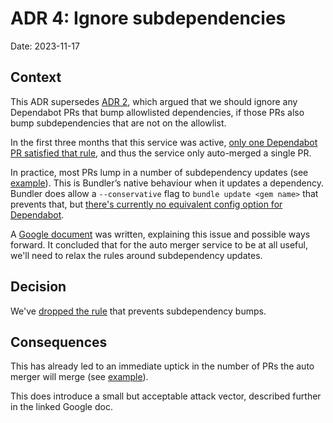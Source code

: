 # ADR 4: Ignore subdependencies

Date: 2023-11-17

## Context

This ADR supersedes [ADR 2](./02-do-not-merge-subdependencies.md), which argued that we should ignore any Dependabot PRs that bump allowlisted dependencies, if those PRs also bump subdependencies that are not on the allowlist.

In the first three months that this service was active, [only one Dependabot PR satisfied that rule](https://github.com/alphagov/govuk-developer-docs/pull/4278), and thus the service only auto-merged a single PR.

In practice, most PRs lump in a number of subdependency updates (see [example](https://github.com/alphagov/govuk-developer-docs/pull/4238/files)). This is Bundler’s native behaviour when it updates a dependency. Bundler does allow a `--conservative` flag to `bundle update <gem name>` that prevents that, but [there's currently no equivalent config option for Dependabot](https://github.com/dependabot/dependabot-core/issues/2246).

A [Google document](https://docs.google.com/document/d/1teKe8_5nObHh0sEaLu9S1OgcX-SWRj8cjfNSg-cv5ns/edit) was written, explaining this issue and possible ways forward. It concluded that for the auto merger service to be at all useful, we'll need to relax the rules around subdependency updates.

## Decision

We've [dropped the rule](https://github.com/alphagov/govuk-dependabot-merger/pull/17) that prevents subdependency bumps.

## Consequences

This has already led to an immediate uptick in the number of PRs the auto merger will merge (see [example](https://github.com/alphagov/govuk-developer-docs/pull/4304)).

This does introduce a small but acceptable attack vector, described further in the linked Google doc.
